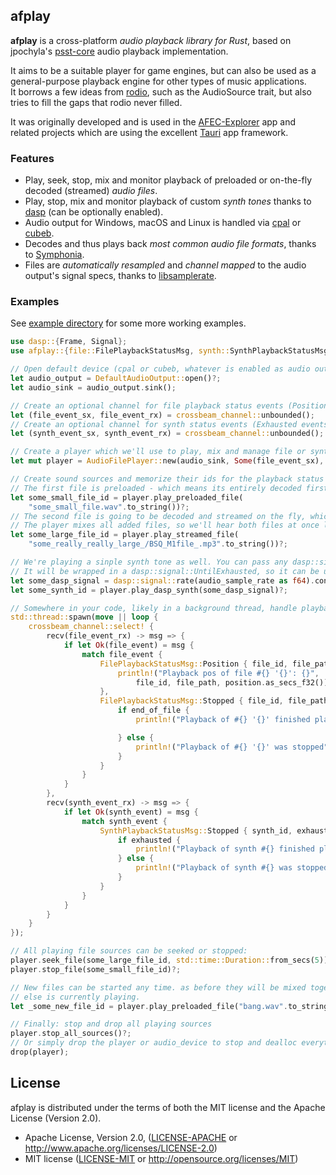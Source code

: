 
## afplay

**afplay** is a cross-platform *audio playback library for Rust*, based on jpochyla's [psst-core](https://github.com/jpochyla/psst/tree/master/psst-core) audio playback implementation.

It aims to be a suitable player for game engines, but can also be used as a general-purpose playback engine for other types of music applications.<br>
It borrows a few ideas from [rodio](https://github.com/RustAudio/rodio), such as the AudioSource trait, but also tries to fill the gaps that rodio never filled.  

It was originally developed and is used in the [AFEC-Explorer](https://github.com/emuell/AFEC-Explorer) app and related projects which are using the excellent [Tauri](https://tauri.app) app framework.

### Features

- Play, seek, stop, mix and monitor playback of preloaded or on-the-fly decoded (streamed) *audio files*.
- Play, stop, mix and monitor playback of custom *synth tones* thanks to [dasp](https://github.com/RustAudio/dasp) (can be optionally enabled).
- Audio output for Windows, macOS and Linux is handled via [cpal](https://github.com/RustAudio/cpal) or [cubeb](https://github.com/mozilla/cubeb).
- Decodes and thus plays back *most common audio file formats*, thanks to [Symphonia](https://github.com/pdeljanov/Symphonia).
- Files are *automatically resampled* and *channel mapped* to the audio output's signal specs, thanks to [libsamplerate](https://github.com/RamiHg/rust-libsamplerate).

### Examples

See [example directory](./examples) for some more working examples. 

```rust
use dasp::{Frame, Signal};
use afplay::{file::FilePlaybackStatusMsg, synth::SynthPlaybackStatusMsg, *};

// Open default device (cpal or cubeb, whatever is enabled as audio output feature)
let audio_output = DefaultAudioOutput::open()?;
let audio_sink = audio_output.sink();

// Create an optional channel for file playback status events (Position, EndOfFile events)
let (file_event_sx, file_event_rx) = crossbeam_channel::unbounded();
// Create an optional channel for synth status events (Exhausted events)
let (synth_event_sx, synth_event_rx) = crossbeam_channel::unbounded();

// Create a player which we'll use to play, mix and manage file or synth sources.
let mut player = AudioFilePlayer::new(audio_sink, Some(file_event_sx), Some(synth_event_sx));

// Create sound sources and memorize their ids for the playback status and control.
// The first file is preloaded - which means its entirely decoded first, then played back buffered:
let some_small_file_id = player.play_preloaded_file(
    "some_small_file.wav".to_string())?;
// The second file is going to be decoded and streamed on the fly, which is handy for large files.
// The player mixes all added files, so we'll hear both files at once later:
let some_large_file_id = player.play_streamed_file(
    "some_really_really_large_/BSQ_M1file_.mp3".to_string())?;

// We're playing a sinple synth tone as well. You can pass any dasp::signal::Signal here. 
// It will be wrapped in a dasp::signal::UntilExhausted, so it can be used for one-shots to.
let some_dasp_signal = dasp::signal::rate(audio_sample_rate as f64).const_hz(440.0).sine();
let some_synth_id = player.play_dasp_synth(some_dasp_signal)?;

// Somewhere in your code, likely in a background thread, handle playback status events from the player:
std::thread::spawn(move || loop {
    crossbeam_channel::select! {
        recv(file_event_rx) -> msg => {
            if let Ok(file_event) = msg {
                match file_event {
                    FilePlaybackStatusMsg::Position { file_id, file_path, position } => {
                        println!("Playback pos of file #{} '{}': {}", 
                            file_id, file_path, position.as_secs_f32());
                    },
                    FilePlaybackStatusMsg::Stopped { file_id, file_path, end_of_file } => {
                        if end_of_file {
                            println!("Playback of #{} '{}' finished playback", file_id, file_path);

                        } else {
                            println!("Playback of #{} '{}' was stopped", file_id, file_path);
                        }
                    }
                }
            }
        },
        recv(synth_event_rx) -> msg => {
            if let Ok(synth_event) = msg {
                match synth_event {
                    SynthPlaybackStatusMsg::Stopped { synth_id, exhausted } => {
                        if exhausted {
                            println!("Playback of synth #{} finished playback", synth_id);
                        } else {
                            println!("Playback of synth #{} was stopped", synth_id);
                        }
                    }
                }
            }
        }
    }
});

// All playing file sources can be seeked or stopped:
player.seek_file(some_large_file_id, std::time::Duration::from_secs(5))?;
player.stop_file(some_small_file_id)?;

// New files can be started any time. as before they will be mixed together with whatever 
// else is currently playing.
let _some_new_file_id = player.play_preloaded_file("bang.wav".to_string())?;

// Finally: stop and drop all playing sources
player.stop_all_sources()?;
// Or simply drop the player or audio_device to stop and dealloc everything:
drop(player);
```

## License

afplay is distributed under the terms of both the MIT license and the Apache License (Version 2.0).

* Apache License, Version 2.0, ([LICENSE-APACHE](LICENSE-APACHE) or http://www.apache.org/licenses/LICENSE-2.0)
* MIT license ([LICENSE-MIT](LICENSE-MIT) or http://opensource.org/licenses/MIT)
